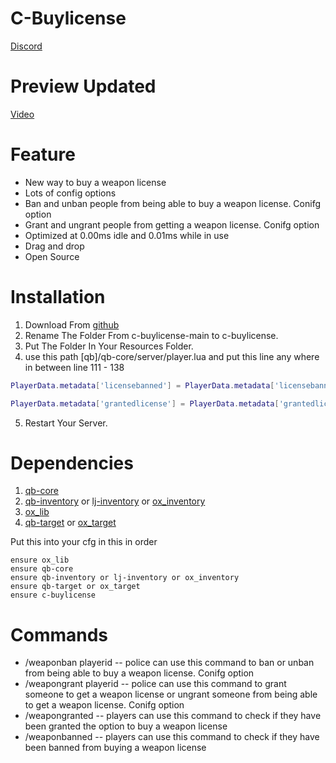 # C-Buylicense
[Discord](https://discord.gg/YvThXdz59G)


# Preview Updated
[Video](https://streamable.com/r0r9gk)
# Feature
- New way to buy a weapon license
- Lots of config options
- Ban and unban people from being able to buy a weapon license. Conifg option
- Grant and ungrant people from getting a weapon license. Conifg option
- Optimized at 0.00ms idle and 0.01ms while in use
- Drag and drop
- Open Source

# Installation
1. Download From [github](https://github.com/SirCyirx/C-BuyLicense)
2. Rename The Folder From c-buylicense-main to c-buylicense.
3. Put The Folder In Your Resources Folder.
4. use this path [qb]/qb-core/server/player.lua and put this line any where in between line 111 - 138
```lua
PlayerData.metadata['licensebanned'] = PlayerData.metadata['licensebanned'] or false
```
```lua
PlayerData.metadata['grantedlicense'] = PlayerData.metadata['grantedlicense'] or false
```
5. Restart Your Server.

# Dependencies
1. [qb-core](https://github.com/qbcore-framework/qb-core)
2. [qb-inventory](https://github.com/qbcore-framework/qb-inventory/releases/tag/v1) or [lj-inventory](https://github.com/loljoshie/lj-inventory/releases/tag/1.2) or [ox_inventory](https://github.com/overextended/ox_inventory)
3. [ox_lib](https://github.com/overextended/ox_lib/releases) 
4. [qb-target](https://github.com/qbcore-framework/qb-target) or [ox_target](https://github.com/overextended/ox_target)




Put this into your cfg in this in order
```
ensure ox_lib
ensure qb-core
ensure qb-inventory or lj-inventory or ox_inventory
ensure qb-target or ox_target
ensure c-buylicense
```

# Commands
- /weaponban playerid   -- police can use this command to ban or unban from being able to buy a weapon license. Conifg option
- /weapongrant playerid -- police can use this command to grant someone to get a weapon license or ungrant someone from being able to get a weapon license. Conifg option
- /weapongranted        -- players can use this command to check if they have been granted the option to buy a weapon license
- /weaponbanned         -- players can use this command to check if they have been banned from buying a weapon license